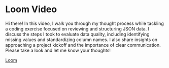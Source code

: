 # Loom Video
Hi there! In this video, I walk you through my thought process while tackling a coding exercise focused on reviewing and structuring JSON data. I discuss the steps I took to evaluate data quality, including identifying missing values and standardizing column names. I also share insights on approaching a project kickoff and the importance of clear communication. Please take a look and let me know your thoughts!

[Loom](https://www.loom.com/share/dab246a98ec14035879f50e040e4ab70?sid=303f29aa-3c48-4f86-8eef-309c1337ecda)
